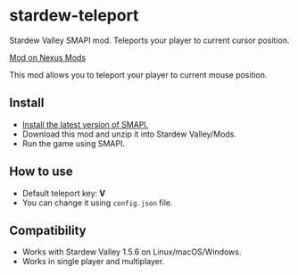 # stardew-teleport
Stardew Valley SMAPI mod. Teleports your player to current cursor position.

[Mod on Nexus Mods](https://www.nexusmods.com/stardewvalley/mods/17934)

﻿This mod allows you to teleport your player to current mouse position.

## Install

- [Install the latest version of SMAPI.](https://smapi.io)
- Download this mod and unzip it into Stardew Valley/Mods.
- Run the game using SMAPI.


## How to use
- Default teleport key: **V**
- You can change it using ```config.json``` file.

## Compatibility

- Works with Stardew Valley 1.5.6 on Linux/macOS/Windows.
- Works in single player and multiplayer.


